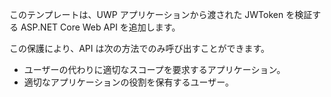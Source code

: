 ﻿このテンプレートは、UWP アプリケーションから渡された JWToken を検証する ASP.NET Core Web API を追加します。

この保護により、API は次の方法でのみ呼び出すことができます。

* ユーザーの代わりに適切なスコープを要求するアプリケーション。
* 適切なアプリケーションの役割を保有するユーザー。

